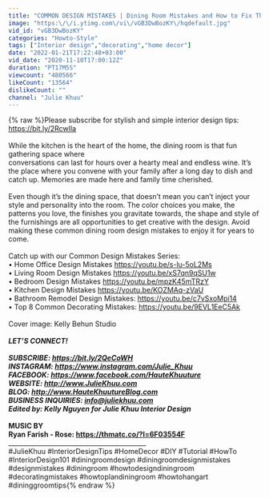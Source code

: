 ```yaml
---
title: "COMMON DESIGN MISTAKES | Dining Room Mistakes and How to Fix Them | Julie Khuu"
image: "https:\/\/i.ytimg.com\/vi\/vGB3DwBozKY\/hqdefault.jpg"
vid_id: "vGB3DwBozKY"
categories: "Howto-Style"
tags: ["Interior design","decorating","home decor"]
date: "2022-01-21T17:22:48+03:00"
vid_date: "2020-11-10T17:00:12Z"
duration: "PT17M5S"
viewcount: "480566"
likeCount: "13564"
dislikeCount: ""
channel: "Julie Khuu"
---
```

{% raw %}Please subscribe for stylish and simple interior design tips: <a rel="nofollow" target="blank" href="https://bit.ly/2RcwIla">https://bit.ly/2RcwIla</a><br /><br />While the kitchen is the heart of the home, the dining room is that fun gathering space where <br />conversations can last for hours over a hearty meal and endless wine. It’s the place where you convene with your family after a long day to dish and catch up. Memories are made here and family time cherished.<br /><br />Even though it’s the dining space, that doesn’t mean you can’t inject your style and personality into the room. The color choices you make, the patterns you love, the finishes you gravitate towards, the shape and style of the furnishings are all opportunities to get creative with the design. Avoid making these common dining room design mistakes to enjoy it for years to come.<br /> <br />Catch up with our Common Design Mistakes Series:<br />• Home Office Design Mistakes <a rel="nofollow" target="blank" href="https://youtu.be/s-lu-5oL2Ms">https://youtu.be/s-lu-5oL2Ms</a> <br />• Living Room Design Mistakes <a rel="nofollow" target="blank" href="https://youtu.be/xS7qn9qSU1w">https://youtu.be/xS7qn9qSU1w</a><br />• Bedroom Design Mistakes <a rel="nofollow" target="blank" href="https://youtu.be/mpzK45mTRzY">https://youtu.be/mpzK45mTRzY</a><br />• Kitchen Design Mistakes <a rel="nofollow" target="blank" href="https://youtu.be/KOZMAq-zVaU">https://youtu.be/KOZMAq-zVaU</a><br />• Bathroom Remodel Design Mistakes: <a rel="nofollow" target="blank" href="https://youtu.be/c7vSxoMpi14">https://youtu.be/c7vSxoMpi14</a><br />• Top 8 Common Decorating Mistakes: <a rel="nofollow" target="blank" href="https://youtu.be/9EVL1EeC5Ak">https://youtu.be/9EVL1EeC5Ak</a><br /><br />Cover image: Kelly Behun Studio<br />___________________________________________<br />LET’S CONNECT!<br /><br />SUBSCRIBE: <a rel="nofollow" target="blank" href="https://bit.ly/2QeCoWH">https://bit.ly/2QeCoWH</a><br />INSTAGRAM: <a rel="nofollow" target="blank" href="https://www.instagram.com/Julie_Khuu">https://www.instagram.com/Julie_Khuu</a><br />FACEBOOK: <a rel="nofollow" target="blank" href="https://www.facebook.com/HauteKhuuture">https://www.facebook.com/HauteKhuuture</a><br />WEBSITE: <a rel="nofollow" target="blank" href="http://www.JulieKhuu.com">http://www.JulieKhuu.com</a><br />BLOG: <a rel="nofollow" target="blank" href="http://www.HauteKhuutureBlog.com">http://www.HauteKhuutureBlog.com</a><br />BUSINESS INQUIRIES: info@juliekhuu.com<br />Edited by: Kelly Nguyen for Julie Khuu Interior Design<br />_____________________________________________<br />MUSIC BY<br />Ryan Farish - Rose: <a rel="nofollow" target="blank" href="https://thmatc.co/?l=6F03554F">https://thmatc.co/?l=6F03554F</a><br />_____________________________________________<br />#JulieKhuu #InteriorDesignTips #HomeDecor #DIY #Tutorial #HowTo #InteriorDesign101 #diningroomdesign #diningroomdesignmistakes #designmistakes #diningroom #howtodesigndiningroom #decoratingmistakes #howtoplandiningroom #howtohangart #dininggroomtips{% endraw %}
